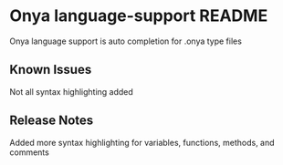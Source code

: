 # Onya language-support README

Onya language support is auto completion for .onya type files

## Known Issues

Not all syntax highlighting added

## Release Notes

Added more syntax highlighting for variables, functions, methods, and comments


